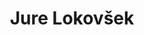 ---
SICRIS: null
draft: false
fixName: jure_lokovšek
lab: Laboratorij za podatkovne tehnologije
labPos: Član laboratorija
location: null
mailInfo: jure.lokovsek@fri.uni-lj.si
officeHours: null
profName: Jure Lokovšek
profTitle: Zunanji sodelavec
telephoneInfo: null
title: Jure Lokovšek
---